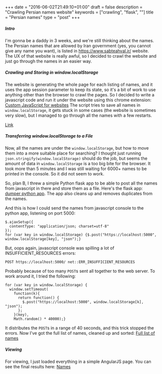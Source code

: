 +++
date = "2016-06-02T21:49:10+01:00"
draft = false
description = "Crawling Persian names website"
keywords = ["crawling", "flask", ""]
title = "Persian names"
type = "post"
+++

##### Intro
I'm gonna be a daddy in 3 weeks, and we're still thinking about the names.
The Persian names that are allowed by Iran government (yes, you cannot give
any name you want), is listed in https://www.sabteahval.ir/ website. The
UX of that website is really awful, so I decided to crawl the website and
just go through the names in an easier way.

##### Crawling and Storing in window.localStorage
The website is generating the whole page for each listing of names, and
it uses the app session parameter to keep its state, so it's a bit of work
to use anything other than the browser to crawl the pages. So I decided to
write a javascript code and run it under the website using this chrome
extension: [Custom JavaScript for websites](https://chrome.google.com/webstore/detail/custom-javascript-for-web/poakhlngfciodnhlhhgnaaelnpjljija)
The script tries to save all names in `window.localStorage`, it gets
stuck in some cases (the website is sometimes very slow), but I managed
to go through all the names with a few restarts.

[Link](name-crawler.js)


##### Transferring window.localStorage to a File

Now, all the names are under the `window.localStorage`, but how to move them
into a more suitable place for searching? I thought just running
`json.stringify(window.localStorage)` should do the job, but seems the
amount of data in `window.localStorage` is a too big bite for the browser.
It took more than 5 minutes and I was still waiting for 6000+ names to be printed
in the console. So it did not seem to work.

So, plan B, I threw a simple Python flask app to be able to post all the names from
javascript in there and store them as a file. Here's the flask app:
[dumper python app](dumper.py).
The app also cleans up and removes duplicates from the names.

And this is how I could send the names from javascript console to the python app,
listening on port 5000:
```
$.ajaxSetup({
  contentType: "application/json; charset=utf-8"
});
for (var key in window.localStorage) {$.post("https://localhost:5000", window.localStorage[key], "json");}
```

But, oops again, javascript console was spilling a lot of INSUFFICIENT_RESOURCES
errors:
```
POST https://localhost:5000/ net::ERR_INSUFFICIENT_RESOURCES
```
Probably because of too many `POST`s sent all together to the web server. To work
around it, I tried the following:
```
for (var key in window.localStorage) {
  window.setTimeout(
    function(k){
      return function() {
        $.post("https://localhost:5000", window.localStorage[k], "json");
      };
    }(key),
    Math.random() * 40000);}
```
It distributes the `POST`s in a range of 40 seconds, and this trick stopped the
errors. Now I've got the full list of names, cleaned up and sorted:
[Full list of names](dump.json)


##### Viewing
For viewing, I just loaded everything in a simple AngularJS page. You can see the final
results here: [Names](names.html)
